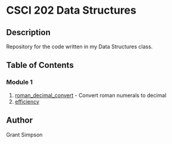 # CSCI 202 Data Structures

## Description

Repository for the code written in my Data Structures class.

## Table of Contents

### Module 1
1. [roman_decimal_convert](M01/roman_decimal_convert) - Convert roman numerals to decimal
2. [efficiency](M01/efficiency/README.md)



## Author
Grant Simpson